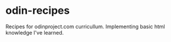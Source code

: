 # odin-recipes
Recipes for odinproject.com curricullum.
Implementing basic html knowledge I've learned.